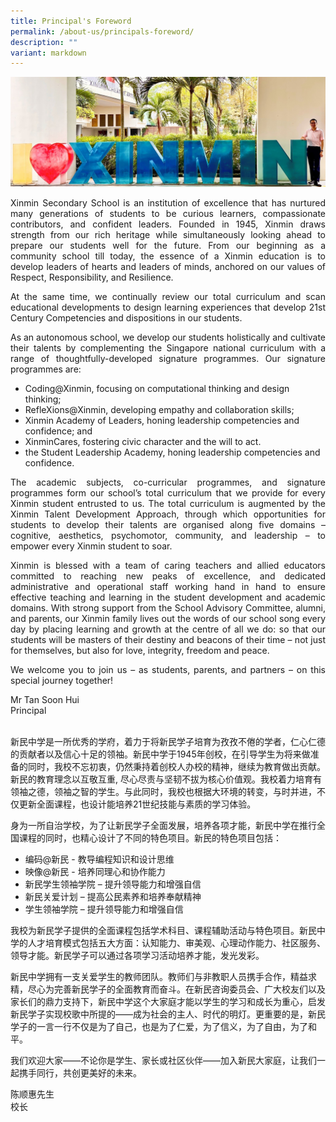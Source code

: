 ```yaml
---
title: Principal's Foreword
permalink: /about-us/principals-foreword/
description: ""
variant: markdown
---
```

![](/images/Ps%20Foreword%20Banner%20Photo.jpg)


<p style="text-align:justify">
Xinmin Secondary School is an institution of excellence that has nurtured many generations of students to be curious learners, compassionate contributors, and confident leaders. Founded in 1945, Xinmin draws strength from our rich heritage while simultaneously looking ahead to prepare our students well for the future. From our beginning as a community school till today, the essence of a Xinmin education is to develop leaders of hearts and leaders of minds, anchored on our values of Respect, Responsibility, and Resilience.</p><p style="text-align:justify">At the same time, we continually review our total curriculum and scan educational developments to design learning experiences that develop 21st Century Competencies and dispositions in our students.</p>
<p style="text-align:justify">
As an autonomous school, we develop our students holistically and cultivate their talents by complementing the Singapore national curriculum with a range of thoughtfully-developed signature programmes. Our signature programmes are:</p>
	
* Coding@Xinmin, focusing on computational thinking and design thinking;
* RefleXions@Xinmin, developing empathy and collaboration skills;
* Xinmin Academy of Leaders, honing leadership competencies and confidence; and
* XinminCares, fostering civic character and the will to act.
* the Student Leadership Academy, honing leadership competencies and confidence.

<p style="text-align:justify">
The academic subjects, co-curricular programmes, and signature programmes form our school’s total curriculum that we provide for every Xinmin student entrusted to us. The total curriculum is augmented by the Xinmin Talent Development Approach, through which opportunities for students to develop their talents are organised along five domains – cognitive, aesthetics, psychomotor, community, and leadership – to empower every Xinmin student to soar.</p>
<p style="text-align:justify">
Xinmin is blessed with a team of caring teachers and allied educators committed to reaching new peaks of excellence, and dedicated administrative and operational staff working hand in hand to ensure effective teaching and learning in the student development and academic domains. With strong support from the School Advisory Committee, alumni, and parents, our Xinmin family lives out the words of our school song every day by placing learning and growth at the centre of all we do: so that our students will be masters of their destiny and beacons of their time – not just for themselves, but also for love, integrity, freedom and peace.</p>
<p style="text-align:justify">
We welcome you to join us – as students, parents, and partners – on this special journey together!</p>

Mr Tan Soon Hui<br>
Principal

<br>
新民中学是一所优秀的学府，着力于将新民学子培育为孜孜不倦的学者，仁心仁德的贡献者以及信心十足的领袖。新民中学于1945年创校，在引导学生为将来做准备的同时，我校不忘初衷，仍然秉持着创校人办校的精神，继续为教育做出贡献。新民的教育理念以互敬互重, 尽心尽责与坚韧不拔为核心价值观。我校着力培育有领袖之德，领袖之智的学生。与此同时，我校也根据大环境的转变，与时并进，不仅更新全面课程，也设计能培养21世纪技能与素质的学习体验。<br>

身为一所自治学校，为了让新民学子全面发展，培养各项才能，新民中学在推行全国课程的同时，也精心设计了不同的特色项目。新民的特色项目包括：<br>
* 编码@新民 - 教导编程知识和设计思维
* 映像@新民 - 培养同理心和协作能力
* 新民学生领袖学院 – 提升领导能力和增强自信
* 新民关爱计划 – 提高公民素养和培养奉献精神
* 学生领袖学院 – 提升领导能力和增强自信

我校为新民学子提供的全面课程包括学术科目、课程辅助活动与特色项目。新民中学的人才培育模式包括五大方面：认知能力、审美观、心理动作能力、社区服务、领导才能。新民学子可以通过各项学习活动培养才能，发光发彩。<br>

新民中学拥有一支关爱学生的教师团队。教师们与非教职人员携手合作，精益求精，尽心为完善新民学子的全面教育而奋斗。在新民咨询委员会、广大校友们以及家长们的鼎力支持下，新民中学这个大家庭才能以学生的学习和成长为重心，启发新民学子实现校歌中所提的——成为社会的主人、时代的明灯。更重要的是，新民学子的一言一行不仅是为了自己，也是为了仁爱，为了信义，为了自由，为了和平。<br>

我们欢迎大家——不论你是学生、家长或社区伙伴——加入新民大家庭，让我们一起携手同行，共创更美好的未来。<br>

陈顺惠先生<br>
校长